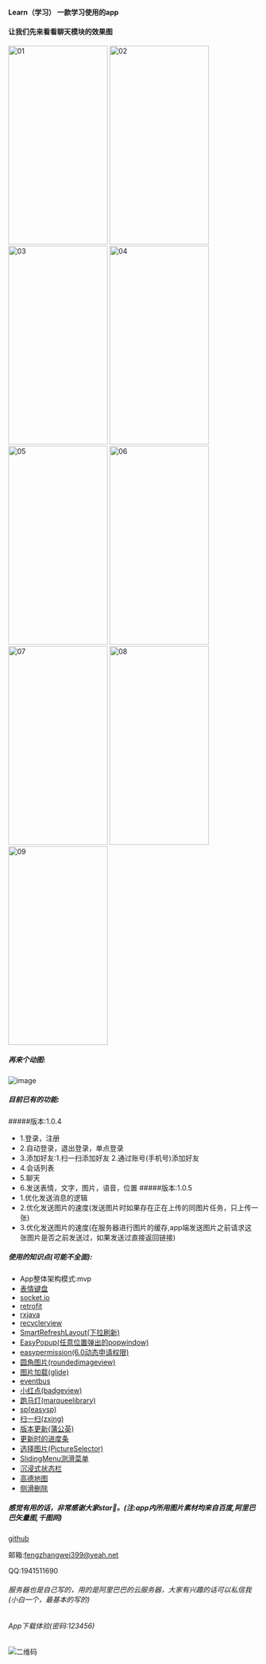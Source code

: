 #### Learn（学习） 一款学习使用的app
#### 让我们先来看看聊天模块的效果图
<img src="https://learn-com-earn-agg.oss-cn-beijing.aliyuncs.com/file/other/01.png" width="200" height="400" alt="01"/>
<img src="https://learn-com-earn-agg.oss-cn-beijing.aliyuncs.com/file/other/02.png" width="200" height="400" alt="02"/>
<img src="https://learn-com-earn-agg.oss-cn-beijing.aliyuncs.com/file/other/03.png" width="200" height="400" alt="03"/>
<img src="https://learn-com-earn-agg.oss-cn-beijing.aliyuncs.com/file/other/04.png" width="200" height="400" alt="04"/><br/>
<img src="https://learn-com-earn-agg.oss-cn-beijing.aliyuncs.com/file/other/05.png" width="200" height="400" alt="05"/>
<img src="https://learn-com-earn-agg.oss-cn-beijing.aliyuncs.com/file/other/06.png" width="200" height="400" alt="06"/>
<img src="https://learn-com-earn-agg.oss-cn-beijing.aliyuncs.com/file/other/07.png" width="200" height="400" alt="07"/>
<img src="https://learn-com-earn-agg.oss-cn-beijing.aliyuncs.com/file/other/08.png" width="200" height="400" alt="08"/><br/>
<img src="https://learn-com-earn-agg.oss-cn-beijing.aliyuncs.com/file/other/09.png" width="200" height="400" alt="09"/><br/>

##### 再来个动图:
![image](https://learn-com-earn-agg.oss-cn-beijing.aliyuncs.com/file/other/video.gif)
##### 目前已有的功能:
#####版本:1.0.4
* 1.登录，注册
* 2.自动登录，退出登录，单点登录
* 3.添加好友:1.扫一扫添加好友 2.通过账号(手机号)添加好友
* 4.会话列表
* 5.聊天
* 6.发送表情，文字，图片，语音，位置
#####版本:1.0.5
* 1.优化发送消息的逻辑
* 2.优化发送图片的速度(发送图片时如果存在正在上传的同图片任务，只上传一张)
* 3.优化发送图片的速度(在服务器进行图片的缓存,app端发送图片之前请求这张图片是否之前发送过，如果发送过直接返回链接)

##### 使用的知识点(可能不全面):
* App整体架构模式:mvp
* [表情键盘](https://github.com/CB-ysx/CBEmotionsKeyBoard)
* [socket.io](https://github.com/socketio/socket.io-client-java)
* [retrofit](https://github.com/square/retrofit)
* [rxjava](https://github.com/ReactiveX/RxJava)
* [recyclerview]()
* [SmartRefreshLayout(下拉刷新)](https://github.com/scwang90/SmartRefreshLayout)
* [EasyPopup(任意位置弹出的popwindow)](https://github.com/zyyoona7/EasyPopup)
* [easypermission(6.0动态申请权限)](https://github.com/githubZYQ/easypermission)
* [圆角图片(roundedimageview)](https://github.com/vinc3m1/RoundedImageView)
* [图片加载(glide)](https://github.com/bumptech/glide)
* [eventbus](https://github.com/greenrobot/EventBus)
* [小红点(badgeview)](https://github.com/qstumn/BadgeView)
* [跑马灯(marqueelibrary)](https://github.com/gongwen/MarqueeViewLibrary)
* [sp(easysp)](https://github.com/WhiteDG/EasySP)
* [扫一扫(zxing)](https://github.com/mylhyl/Android-Zxing)
* [版本更新(蒲公英)](https://www.pgyer.com/doc/view/new_sdk_android_guide)
* [更新时的进度条](https://github.com/Ajian-studio/GADownloading)
* [选择图片(PictureSelector)](https://github.com/LuckSiege/PictureSelector)
* [SlidingMenu测滑菜单](https://github.com/jfeinstein10/SlidingMenu)
* [沉浸式状态栏](https://p.codekk.com/detail/Android/gyf-dev/ImmersionBar)
* [高德地图](https://lbs.amap.com/)
* [侧滑删除](https://github.com/mcxtzhang/SwipeDelMenuLayout)


##### 感觉有用的话，非常感谢大家star🙏。(注:app内所用图片素材均来自百度,阿里巴巴矢量图,千图网)

   [github](https://github.com/Tianyouliangl/Learn.git)

   邮箱:fengzhangwei399@yeah.net

   QQ:1941511690

###### 服务器也是自己写的，用的是阿里巴巴的云服务器，大家有兴趣的话可以私信我(小白一个，最基本的写的)
###### App下载体验(密码:123456)
![二维码](https://learn-com-earn-agg.oss-cn-beijing.aliyuncs.com/file/other/app.png)




